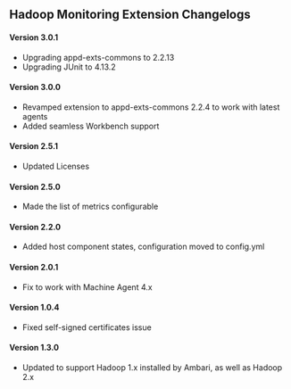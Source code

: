 ## Hadoop Monitoring Extension Changelogs

#### Version 3.0.1
- Upgrading appd-exts-commons to 2.2.13
- Upgrading JUnit to 4.13.2

#### Version 3.0.0
- Revamped extension to appd-exts-commons 2.2.4 to work with latest agents
- Added seamless Workbench support

#### Version 2.5.1
- Updated Licenses

#### Version 2.5.0
- Made the list of metrics configurable

#### Version 2.2.0
- Added host component states, configuration moved to config.yml

#### Version 2.0.1
- Fix to work with Machine Agent 4.x

#### Version 1.0.4
- Fixed self-signed certificates issue

#### Version 1.3.0
- Updated to support Hadoop 1.x installed by Ambari, as well as Hadoop 2.x